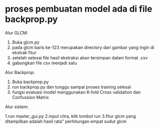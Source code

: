 # proses pembuatan model ada di file backprop.py

Alur GLCM:
1. Buka glcm.py
2. pada glcm baris ke-123 merupakan directory dari gambar yang ingin di ekstrak fitur
3. setelah selesai file hasil ekstraksi akan tersimpan dalam format .csv
4. gabungkan file csv menjadi satu

Alur Backprop:
1. Buka backprop.py
2. run backprop.py dan tunggu sampai proses training selesai
3. fungsi evaluasi model menggunakan K-fold Cross validation dan Confussion Matrix


Alur sistem: 

1.run master_gui.py
2.input citra, klik tombol run
3.fitur glcm yang ditampilkan adalah hasil rata" perhitungan empat sudut glcm


